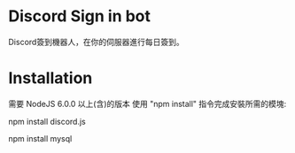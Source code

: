 # Discord Sign in bot
Discord簽到機器人，在你的伺服器進行每日簽到。
# Installation
需要 NodeJS 6.0.0 以上(含)的版本
使用 "npm install" 指令完成安裝所需的模塊:

npm install discord.js


npm install mysql
